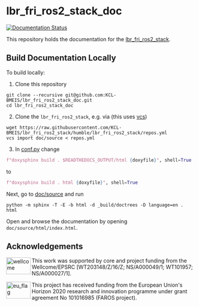 # lbr_fri_ros2_stack_doc
[![Documentation Status](https://readthedocs.org/projects/lbr-fri-ros2-stack-doc/badge/?version=foxy)](https://lbr-fri-ros2-stack-doc.readthedocs.io/en/foxy/?badge=foxy)

This repository holds the documentation for the [lbr_fri_ros2_stack](https://github.com/KCL-BMEIS/lbr_fri_ros2_stack).

## Build Documentation Locally
To build locally:
1. Clone this repository

```shell
git clone --recursive git@github.com:KCL-BMEIS/lbr_fri_ros2_stack_doc.git
cd lbr_fri_ros2_stack_doc
```

2. Clone the `lbr_fri_ros2_stack`, e.g. via (this uses [vcs](https://github.com/dirk-thomas/vcstool#how-to-install-vcstool))

```shell
wget https://raw.githubusercontent.com/KCL-BMEIS/lbr_fri_ros2_stack/humble/lbr_fri_ros2_stack/repos.yml
vcs import doc/source < repos.yml
```

3. In [conf.py](doc/source/conf.py) change

```python
f"doxysphinx build . $READTHEDOCS_OUTPUT/html {doxyfile}", shell=True
```

to 

```python
f"doxysphinx build . html {doxyfile}", shell=True
```

Next, go to [doc/source](doc/source/) and run

```shell
python -m sphinx -T -E -b html -d _build/doctrees -D language=en . html
```

Open and browse the documentation by opening `doc/source/html/index.html`. 

## Acknowledgements
<img src="https://www.kcl.ac.uk/newimages/Wellcome-EPSRC-Centre-medical-engineering-logo.xa827df3f.JPG?f=webp" alt="wellcome" height="45" width="65" align="left">

This work was supported by core and project funding from the Wellcome/EPSRC [WT203148/Z/16/Z; NS/A000049/1; WT101957; NS/A000027/1]. 

<img src="https://upload.wikimedia.org/wikipedia/commons/thumb/b/b7/Flag_of_Europe.svg/1920px-Flag_of_Europe.svg.png" alt="eu_flag" height="45" width="65" align="left" >

This project has received funding from the European Union's Horizon 2020 research and innovation programme under grant agreement No 101016985 (FAROS project).
